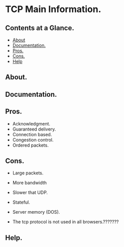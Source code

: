 # TCP Main Information.





## Contents at a Glance.
* [About](#about)
* [Documentation.](#documentation)
* [Pros.](#pros)
* [Cons.](#cons)
* [Help](#help)





## About.





## Documentation.





## Pros.
* Acknowledgment.
* Guaranteed delivery.
* Connection based.
* Congestion control.
* Ordered packets.





## Cons.
* Large packets.
* More bandwidth
* Slower that UDP.
* Stateful.
* Server memory (DOS).

* The tcp protocol is not used in all browsers.???????





## Help.
